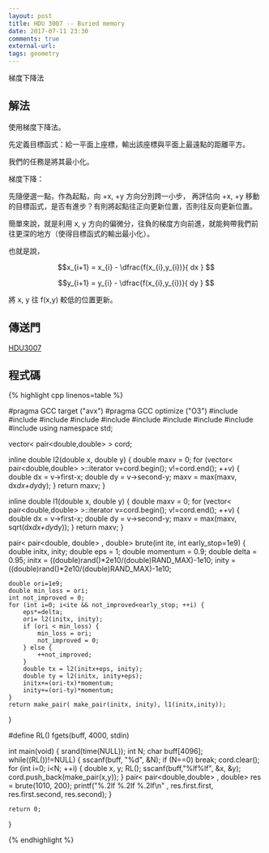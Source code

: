 ```yaml
---
layout: post
title: HDU 3007 -- Buried memory
date: 2017-07-11 23:30
comments: true
external-url:
tags: geometry
---
```


梯度下降法

## 解法

使用梯度下降法。

先定義目標函式：給一平面上座標，輸出該座標與平面上最遠點的距離平方。

我們的任務是將其最小化。

梯度下降：

先隨便選一點，作為起點，向 +x, +y 方向分別跨一小步，
再評估向 +x, +y 移動的目標函式，是否有進步？有則將起點往正向更新位置，否則往反向更新位置。

簡單來說，就是利用 x, y 方向的偏微分，往負的梯度方向前進，就能夠帶我們前往更深的地方（使得目標函式的輸出最小化）。

也就是說，

$$x_{i+1} = x_{i} - \dfrac{f(x_{i},y_{i})}{ dx }  $$

$$y_{i+1} = y_{i} - \dfrac{f(x_{i},y_{i})}{ dy }  $$

將 x, y 往 f(x,y) 較低的位置更新。

## 傳送門

[HDU3007](http://acm.hdu.edu.cn/showproblem.php?pid=3007)

## 程式碼

{% highlight cpp linenos=table %}

#pragma GCC target ("avx")
#pragma GCC optimize ("O3")
#include <iostream>
#include <iomanip>
#include <string>
#include <algorithm>
#include <functional>
#include <vector>
#include <cstdio>
#include <cstdlib>
#include <cstring>
#include <cmath>
using namespace std;

vector< pair<double,double> > cord;

inline double l2(double x, double y) {
    double maxv = 0;
    for (vector< pair<double,double> >::iterator v=cord.begin(); v!=cord.end(); ++v) {
        double dx = v->first-x;
        double dy = v->second-y;
        maxv = max(maxv, dx*dx+dy*dy);
    }
    return maxv; 
}

inline double l1(double x, double y) {
    double maxv = 0;
    for (vector< pair<double,double> >::iterator v=cord.begin(); v!=cord.end(); ++v) {
        double dx = v->first-x;
        double dy = v->second-y;
        maxv = max(maxv, sqrt(dx*dx+dy*dy));
    }
    return maxv; 
}

pair< pair<double, double> , double> brute(int ite, int early_stop=1e9) {
    double initx, inity;
    double eps = 1;
    double momentum = 0.9;
    double delta = 0.95;
    initx = ((double)rand()*2e10/(double)RAND_MAX)-1e10;
    inity = ((double)rand()*2e10/(double)RAND_MAX)-1e10;

    double ori=1e9;
    double min_loss = ori;
    int not_improved = 0;
    for (int i=0; i<ite && not_improved<early_stop; ++i) {
        eps*=delta;
        ori= l2(initx, inity);
        if (ori < min_loss) {
            min_loss = ori;
            not_improved = 0;
        } else {
            ++not_improved;
        }
        double tx = l2(initx+eps, inity);
        double ty = l2(initx, inity+eps);
        initx+=(ori-tx)*momentum;
        inity+=(ori-ty)*momentum;
    }
    return make_pair( make_pair(initx, inity), l1(initx,inity));
}

#define RL() fgets(buff, 4000, stdin)

int main(void) {
    srand(time(NULL));
    int N;
    char buff[4096];
    while((RL())!=NULL) {
        sscanf(buff, "%d", &N);
        if (N==0) break;
        cord.clear();
        for (int i=0; i<N; ++i) {
            double x, y;
            RL();
            sscanf(buff,"%lf%lf", &x, &y);
            cord.push_back(make_pair(x,y));
        }
        pair< pair<double,double> , double> res = brute(1010, 200);
        printf("%.2lf %.2lf %.2lf\n" , res.first.first, res.first.second, res.second);
    }

    return 0;
}

{% endhighlight %}

